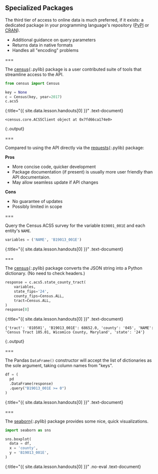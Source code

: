---
---

## Specialized Packages

The third tier of access to online data is much preferred, if it
exists: a dedicated package in your programming language's repository
([PyPI](http://pypi.python.org) or [CRAN](http://cran.r-project.org)).

- Additional guidance on query parameters
- Returns data in native formats
- Handles all "encoding" problems

===

The [census](){:.pylib} package is a user contributed suite of tools
that streamline access to the API.



~~~python
from census import Census

key = None
c = Census(key, year=2017)
c.acs5
~~~
{:title="{{ site.data.lesson.handouts[0] }}" .text-document}


~~~
<census.core.ACS5Client object at 0x7fd66ca174e0>
~~~
{:.output}


===

Compared to using the API directly via the [requests](){:.pylib} package:

**Pros**
- More concise code, quicker development
- Package documentation (if present) is usually more user friendly than API documentaion.
- May allow seamless update if API changes

**Cons**
- No guarantee of updates
- Possibly limited in scope

===

Query the Census ACS5 survey for the variable `B19001_001E` and each
entity's `NAME`.



~~~python
variables = ('NAME', 'B19013_001E')
~~~
{:title="{{ site.data.lesson.handouts[0] }}" .text-document}


===

The [census](){:.pylib} package converts the JSON string into a Python
dictionary. (No need to check headers.)



~~~python
response = c.acs5.state_county_tract(
    variables,
    state_fips='24',
    county_fips=Census.ALL,
    tract=Census.ALL,
)
response[0]
~~~
{:title="{{ site.data.lesson.handouts[0] }}" .text-document}


~~~
{'tract': '010501', 'B19013_001E': 68652.0, 'county': '045', 'NAME': 'Census Tract 105.01, Wicomico County, Maryland', 'state': '24'}
~~~
{:.output}


===

The Pandas `DataFrame()` constructor will accept the list of
dictionaries as the sole argument, taking column names from "keys".



~~~python
df = (
  pd
  .DataFrame(response)
  .query("B19013_001E >= 0")
)
~~~
{:title="{{ site.data.lesson.handouts[0] }}" .text-document}


===

The [seaborn](){:.pylib} package provides some nice, quick visualizations.



~~~python
import seaborn as sns

sns.boxplot(
  data = df,
  x = 'county',
  y = 'B19013_001E',
)
~~~
{:title="{{ site.data.lesson.handouts[0] }}" .no-eval .text-document}

